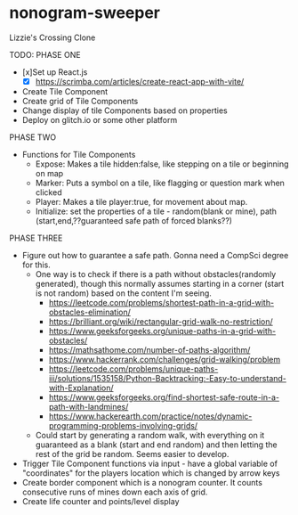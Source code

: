 # nonogram-sweeper
Lizzie's Crossing Clone


TODO:
PHASE ONE
- [x]Set up React.js
  - [x] https://scrimba.com/articles/create-react-app-with-vite/  
- Create Tile Component
- Create grid of Tile Components
- Change display of tile Components based on properties
- Deploy on glitch.io or some other platform

PHASE TWO 
- Functions for Tile Components
  - Expose: Makes a tile hidden:false, like stepping on a tile or beginning on map
  - Marker: Puts a symbol on a tile, like flagging or question mark when clicked
  - Player: Makes a tile player:true, for movement about map.
  - Initialize: set the properties of a tile - random(blank or mine), path (start,end,??guaranteed safe path of forced blanks??)

PHASE THREE
- Figure out how to guarantee a safe path. Gonna need a CompSci degree for this. 
  - One way is to check if there is a path without obstacles(randomly generated), though this normally assumes starting in a corner (start is not random) based on the content I'm seeing.
    - https://leetcode.com/problems/shortest-path-in-a-grid-with-obstacles-elimination/
    - https://brilliant.org/wiki/rectangular-grid-walk-no-restriction/
    - https://www.geeksforgeeks.org/unique-paths-in-a-grid-with-obstacles/
    - https://mathsathome.com/number-of-paths-algorithm/
    - https://www.hackerrank.com/challenges/grid-walking/problem
    - https://leetcode.com/problems/unique-paths-iii/solutions/1535158/Python-Backtracking:-Easy-to-understand-with-Explanation/
    - https://www.geeksforgeeks.org/find-shortest-safe-route-in-a-path-with-landmines/
    - https://www.hackerearth.com/practice/notes/dynamic-programming-problems-involving-grids/
  - Could start by generating a random walk, with everything on it guaranteed as a blank (start and end random) and then letting the rest of the grid be random. Seems easier to develop.
- Trigger Tile Component functions via input - have a global variable of "coordinates" for the players location which is changed by arrow keys
- Create border component which is a nonogram counter. It counts consecutive runs of mines down each axis of grid.
- Create life counter and points/level display
